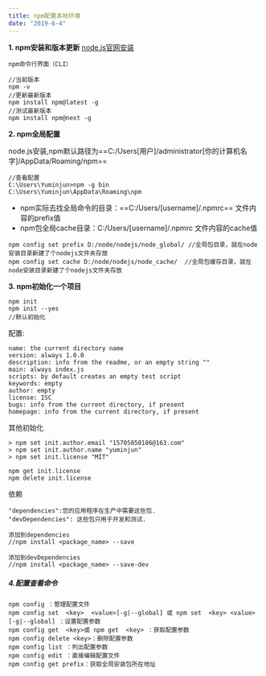 ```yaml
---
title: npm配置本地环境
date: "2019-6-4"
---
```


**1. npm安装和版本更新**
[node.js官网安装](https://nodejs.org/en/)
```
npm命令行界面（CLI）

//当前版本
npm -v
//更新最新版本
npm install npm@latest -g
//测试最新版本
npm install npm@next -g
```

**2. npm全局配置**

node.js安装,npm默认路径为==C:/Users[用户]/administrator[你的计算机名字]/AppData/Roaming/npm==
```
//查看配置
C:\Users\Yuminjun>npm -g bin
C:\Users\Yuminjun\AppData\Roaming\npm
```

- npm实际去找全局命令的目录：==C:/Users/[username]/.npmrc== 文件内容的prefix值
- npm包全局cache目录：C:/Users/[username]/.npmrc 文件内容的cache值
```
npm config set prefix D:/node/nodejs/node_global/ //全局包目录，就在node安装目录新建了个nodejs文件夹存放
npm config set cache D:/node/nodejs/node_cache/  //全局包缓存目录，就在node安装目录新建了个nodejs文件夹存放
```

**3. npm初始化一个项目**

```
npm init
npm init --yes
//默认初始化
```

配置:
```
name: the current directory name
version: always 1.0.0
description: info from the readme, or an empty string ""
main: always index.js
scripts: by default creates an empty test script
keywords: empty
author: empty
license: ISC
bugs: info from the current directory, if present
homepage: info from the current directory, if present
```

其他初始化
```
> npm set init.author.email "15705850186@163.com"
> npm set init.author.name "yuminjun"
> npm set init.license "MIT"

npm get init.license
npm delete init.license
```

依赖
```
"dependencies":您的应用程序在生产中需要这些包.
"devDependencies": 这些包只用于开发和测试.

添加到dependencies
//npm install <package_name> --save

添加到devDependencies
//npm install <package_name> --save-dev
```

##### 4.配置查看命令

```
npm config ：管理配置文件
npm config set  <key>  <value>[-g|--global] 或 npm set  <key> <value>   [-g|--global] ：设置配置参数
npm config get  <key>或 npm get  <key> ：获取配置参数
npm config delete <key>：删除配置参数
npm config list ：列出配置参数
npm config edit ：直接编辑配置文件
npm config get prefix：获取全局安装包所在地址
```